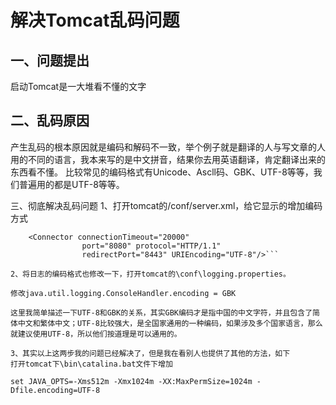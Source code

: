 # 解决Tomcat乱码问题

## 一、问题提出
启动Tomcat是一大堆看不懂的文字

## 二、乱码原因
产生乱码的根本原因就是编码和解码不一致，举个例子就是翻译的人与写文章的人用的不同的语言，我本来写的是中文拼音，结果你去用英语翻译，肯定翻译出来的东西看不懂。
比较常见的编码格式有Unicode、Ascll码、GBK、UTF-8等等，我们普遍用的都是UTF-8等等。

三、彻底解决乱码问题
1、打开tomcat的/conf/server.xml，给它显示的增加编码方式
```
    <Connector connectionTimeout="20000" 
				port="8080" protocol="HTTP/1.1" 
				redirectPort="8443" URIEncoding="UTF-8"/>```

2、将日志的编码格式也修改一下，打开tomcat的\conf\logging.properties。

修改java.util.logging.ConsoleHandler.encoding = GBK

这里我简单描述一下UTF-8和GBK的关系，其实GBK编码才是指中国的中文字符，并且包含了简体中文和繁体中文；UTF-8比较强大，是全国家通用的一种编码，如果涉及多个国家语言，那么就建议使用UTF-8，所以他们按道理是可以通用的。

3、其实以上这两步我的问题已经解决了，但是我在看别人也提供了其他的方法，如下
打开tomcat下\bin\catalina.bat文件下增加

set JAVA_OPTS=-Xms512m -Xmx1024m -XX:MaxPermSize=1024m -Dfile.encoding=UTF-8
